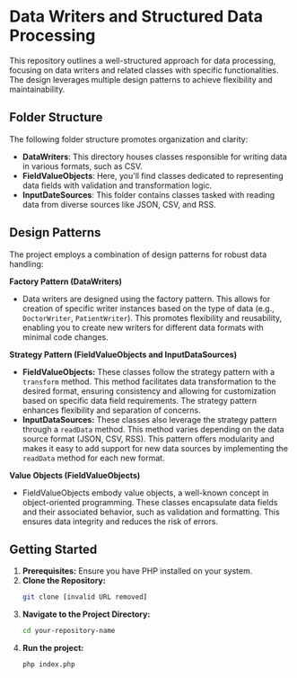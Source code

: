 # Data Writers and Structured Data Processing

This repository outlines a well-structured approach for data processing, focusing on data writers and related classes with specific functionalities. The design leverages multiple design patterns to achieve flexibility and maintainability.

## Folder Structure

The following folder structure promotes organization and clarity:

* **DataWriters**: This directory houses classes responsible for writing data in various formats, such as CSV.
* **FieldValueObjects**: Here, you'll find classes dedicated to representing data fields with validation and transformation logic.
* **InputDateSources**: This folder contains classes tasked with reading data from diverse sources like JSON, CSV, and RSS.

## Design Patterns

The project employs a combination of design patterns for robust data handling:

**Factory Pattern (DataWriters)**

* Data writers are designed using the factory pattern. This allows for creation of specific writer instances based on the type of data (e.g., `DoctorWriter`, `PatientWriter`). This promotes flexibility and reusability, enabling you to create new writers for different data formats with minimal code changes.

**Strategy Pattern (FieldValueObjects and InputDataSources)**

* **FieldValueObjects:** These classes follow the strategy pattern with a `transform` method. This method facilitates data transformation to the desired format, ensuring consistency and allowing for customization based on specific data field requirements. The strategy pattern enhances flexibility and separation of concerns.
* **InputDataSources:** These classes also leverage the strategy pattern through a `readData` method. This method varies depending on the data source format (JSON, CSV, RSS). This pattern offers modularity and makes it easy to add support for new data sources by implementing the `readData` method for each new format.

**Value Objects (FieldValueObjects)**

* FieldValueObjects embody value objects, a well-known concept in object-oriented programming. These classes encapsulate data fields and their associated behavior, such as validation and formatting. This ensures data integrity and reduces the risk of errors.

## Getting Started

1. **Prerequisites:** Ensure you have PHP installed on your system.
2. **Clone the Repository:**
   ```bash
   git clone [invalid URL removed]

3. **Navigate to the Project Directory:**
   ```bash
   cd your-repository-name

3. **Run the project:**
   ```bash
   php index.php